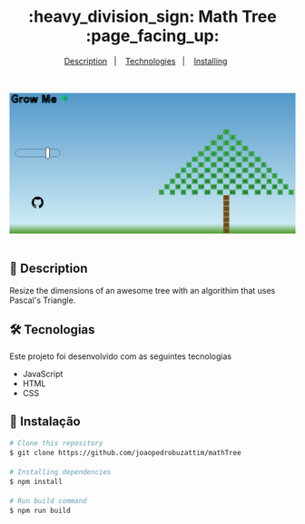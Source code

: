 <h1 align="center">
    :heavy_division_sign: <strong> Math Tree </strong> :page_facing_up:
</h1>


<p align="center">
  <a href="#page_facing_up-descrição">Description</a>&nbsp;&nbsp;&nbsp;|&nbsp;&nbsp;&nbsp;
  <a href="#-tecnologias">Technologies</a>&nbsp;&nbsp;&nbsp;|&nbsp;&nbsp;&nbsp;
  <a href="#closed_book-instalação">Installing</a>&nbsp;&nbsp;&nbsp;&nbsp;&nbsp;&nbsp;
</p>

<br />
<br />
<img src="./assets/image.png">
<br />
<br />

## :page_facing_up: Description
Resize the dimensions of an awesome tree with an algorithim that uses Pascal's Triangle.


## 🛠 Tecnologias
Este projeto foi desenvolvido com as seguintes tecnologias

- JavaScript
- HTML
- CSS

## :closed_book: Instalação

```bash
# Clone this repository
$ git clone https://github.com/joaopedrobuzattim/mathTree

# Installing dependencies
$ npm install 

# Run build command
$ npm run build

```

